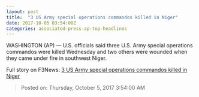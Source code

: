 ```yaml
---
layout: post
title:  "3 US Army special operations commandos killed in Niger"
date: 2017-10-05 03:54:00Z
categories: associated-press-ap-top-headlines
---
```


WASHINGTON (AP) — U.S. officials said three U.S. Army special operations commandos were killed Wednesday and two others were wounded when they came under fire in southwest Niger.


Full story on F3News: [3 US Army special operations commandos killed in Niger](http://www.f3nws.com/n/2ajzrC)

> Posted on: Thursday, October 5, 2017 3:54:00 AM
